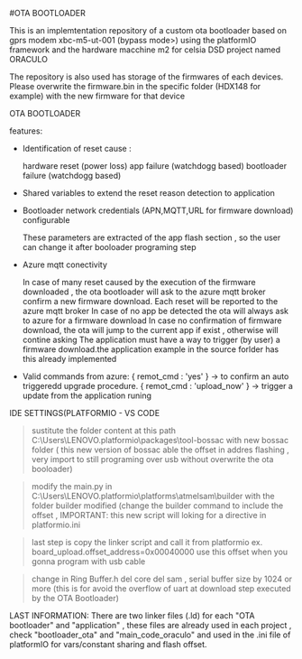 #OTA BOOTLOADER  

This is an implemtentation repository of a custom ota bootloader based on gprs modem xbc-m5-ut-001 (bypass mode>) using the platformIO framework and the hardware macchine m2 for celsia DSD project named ORACULO


The repository is also used has storage of the firmwares of each devices.
Please overwrite the firmware.bin in the specific folder  (HDX148 for example) with the new firmware for that device

OTA BOOTLOADER 

features:

* Identification of reset cause :

    hardware reset (power loss)
    app failure (watchdogg based)
    bootloader failure (watchdogg based)
    
* Shared variables  to extend the  reset reason detection to application

* Bootloader  network credentials (APN,MQTT,URL for firmware download) configurable

  These parameters are extracted of the app flash section , so the user can change it after booloader programing step
  
* Azure mqtt conectivity

  In case of many reset caused by the execution of the firmware downloaded , the ota bootloader will ask to the azure mqtt broker
  confirm a new firmware download.
  Each reset will be reported to the azure mqtt broker 
  In case of no app be detected  the ota will always ask to azure for a firmware download
  In case no confirmation of firmware download, the ota will jump to the current app  if exist , otherwise will contine asking
  The application must have a way to trigger (by user) a firmware download.the application example in the source forlder has this 
  already implemented
  
 * Valid commands from azure:
 { remot_cmd : 'yes' } -> to confirm an auto triggeredd upgrade procedure.
 { remot_cmd : 'upload_now' } -> trigger a update from the application runing  




IDE SETTINGS(PLATFORMIO - VS CODE

>sustitute the folder content at this path C:\Users\LENOVO\.platformio\packages\tool-bossac
with new bossac folder 
( this new version of bossac able the offset in addres flashing , very import to still programing over usb without
overwrite the ota booloader) 

>modify the main.py in C:\Users\LENOVO\.platformio\platforms\atmelsam\builder with the folder builder modified
(change the builder command to include the offset , IMPORTANT: this new script will loking for a directive in
platformio.ini

>last step is copy the linker script and call it from platformio ex. board_upload.offset_address=0x00040000 
use this offset when you gonna program with usb cable 

>change in Ring Buffer.h del core del sam , serial buffer size by 1024 or more
(this is for avoid the overflow of uart at download step executed by the OTA Bootloader)

LAST INFORMATION: 
There are two linker files  (.ld) for each "OTA bootloader" and "application" , these files are already used in
each project , check "bootloader_ota" and "main_code_oraculo" and used in the .ini file of platformIO for vars/constant sharing and flash offset.

